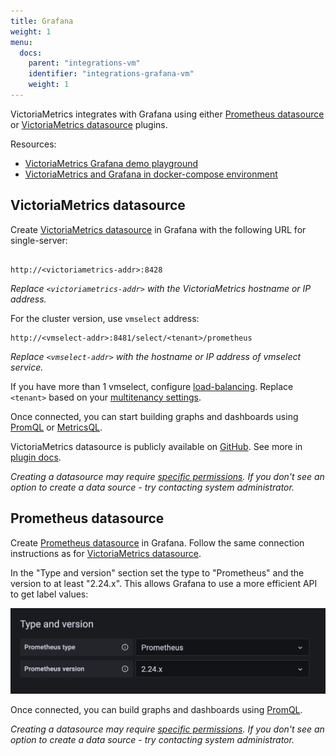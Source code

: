 ```yaml
---
title: Grafana
weight: 1
menu:
  docs:
    parent: "integrations-vm"
    identifier: "integrations-grafana-vm"
    weight: 1
---
```


VictoriaMetrics integrates with Grafana using either [Prometheus datasource](https://grafana.com/docs/grafana/latest/datasources/prometheus/)
or [VictoriaMetrics datasource](https://grafana.com/grafana/plugins/victoriametrics-metrics-datasource/) plugins.

Resources:
* [VictoriaMetrics Grafana demo playground](https://play-grafana.victoriametrics.com)
* [VictoriaMetrics and Grafana in docker-compose environment](https://github.com/VictoriaMetrics/VictoriaMetrics/tree/master/deployment/docker#docker-compose-environment-for-victoriametrics)

## VictoriaMetrics datasource

Create [VictoriaMetrics datasource](https://grafana.com/grafana/plugins/victoriametrics-metrics-datasource/)
in Grafana with the following URL for single-server:
```

http://<victoriametrics-addr>:8428
```
_Replace `<victoriametrics-addr>` with the VictoriaMetrics hostname or IP address._

For the cluster version, use `vmselect` address:
```
http://<vmselect-addr>:8481/select/<tenant>/prometheus
```
_Replace `<vmselect-addr>` with the hostname or IP address of vmselect service._ 

If you have more than 1 vmselect, configure [load-balancing](https://docs.victoriametrics.com/victoriametrics/cluster-victoriametrics/#cluster-setup).
Replace `<tenant>` based on your [multitenancy settings](https://docs.victoriametrics.com/victoriametrics/cluster-victoriametrics/#multitenancy).

Once connected, you can start building graphs and dashboards using [PromQL](https://prometheus.io/docs/prometheus/latest/querying/basics/)
or [MetricsQL](https://docs.victoriametrics.com/metricsql/).

VictoriaMetrics datasource is publicly available on [GitHub](https://github.com/VictoriaMetrics/victoriametrics-datasource).
See more in [plugin docs](https://docs.victoriametrics.com/victoriametrics-datasource/).

_Creating a datasource may require [specific permissions](https://grafana.com/docs/grafana/latest/administration/data-source-management/).
If you don't see an option to create a data source - try contacting system administrator._


## Prometheus datasource

Create [Prometheus datasource](https://grafana.com/docs/grafana/latest/datasources/prometheus/configure-prometheus-data-source/)
in Grafana. Follow the same connection instructions as for [VictoriaMetrics datasource](#VictoriaMetrics-datasource).

In the "Type and version" section set the type to "Prometheus" and the version to at least "2.24.x".
This allows Grafana to use a more efficient API to get label values:

![Datasource](grafana-datasource-prometheus.webp)

Once connected, you can build graphs and dashboards using [PromQL](https://prometheus.io/docs/prometheus/latest/querying/basics/).

_Creating a datasource may require [specific permissions](https://grafana.com/docs/grafana/latest/administration/data-source-management/).
If you don't see an option to create a data source - try contacting system administrator._
